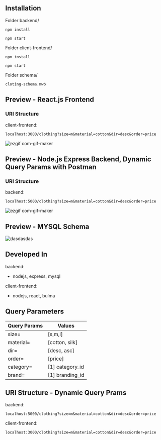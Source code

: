 ## Installation
Folder backend/
```
npm install
``` 
```
npm start
``` 
Folder client-frontend/
```
npm install
``` 
```
npm start
``` 
Folder schema/
```
cloting-schema.mwb
```

## Preview - React.js Frontend
### URI Structure
client-frontend:
```
localhost:3000/clothing?size=m&material=cotton&dir=desc&order=price
```
![ezgif com-gif-maker](https://user-images.githubusercontent.com/65245922/135147757-ce310d3f-3fb0-4ada-9d63-d9428be9c4ee.gif)

## Preview - Node.js Express Backend, Dynamic Query Params with Postman 
### URI Structure
backend:
```
localhost:5000/clothing?size=m&material=cotton&dir=desc&order=price
```
![ezgif com-gif-maker](https://user-images.githubusercontent.com/65245922/135597797-1cde2849-7317-4b52-886d-16322e1f3fdb.gif)

## Preview - MYSQL Schema
![dasdasdas](https://user-images.githubusercontent.com/65245922/135150814-e09ff2af-bc32-47ab-b88f-e3e1d8183f84.png)





## Developed In 
backend: 
 - nodejs, express, mysql

client-frontend:
 - nodejs, react, bulma

## Query Parameters
| Query Params  | Values |
| ------------- | ------------- |
| size=  | [s,m,l]  |
| material=  | [cotton, silk]  |
| dir=  | [desc, asc]  |
| order=  | [price]  |
| category=  | [1] category_id | 
| brand=  | [1] branding_id | 

## URI Structure - Dynamic Query Prams 
backend:
```
localhost:5000/clothing?size=m&material=cotton&dir=desc&order=price
```
client-frontend:
```
localhost:3000/clothing?size=m&material=cotton&dir=desc&order=price
```

